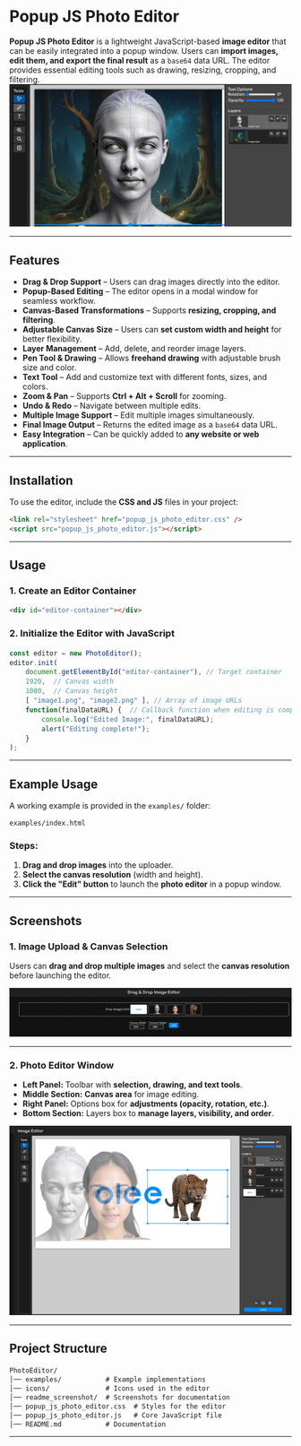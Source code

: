 # Popup JS Photo Editor

**Popup JS Photo Editor** is a lightweight JavaScript-based **image editor** that can be easily integrated into a popup window. Users can **import images, edit them, and export the final result** as a `base64` data URL. The editor provides essential editing tools such as drawing, resizing, cropping, and filtering.
![Photo Editor UI](readme_screenshot/Screenshot%202025-02-18%20133925.png)


---

## Features

- **Drag & Drop Support** – Users can drag images directly into the editor.
- **Popup-Based Editing** – The editor opens in a modal window for seamless workflow.
- **Canvas-Based Transformations** – Supports **resizing, cropping, and filtering**.
- **Adjustable Canvas Size** – Users can **set custom width and height** for better flexibility.
- **Layer Management** – Add, delete, and reorder image layers.
- **Pen Tool & Drawing** – Allows **freehand drawing** with adjustable brush size and color.
- **Text Tool** – Add and customize text with different fonts, sizes, and colors.
- **Zoom & Pan** – Supports **Ctrl + Alt + Scroll** for zooming.
- **Undo & Redo** – Navigate between multiple edits.
- **Multiple Image Support** – Edit multiple images simultaneously.
- **Final Image Output** – Returns the edited image as a `base64` data URL.
- **Easy Integration** – Can be quickly added to **any website or web application**.

---

## Installation

To use the editor, include the **CSS and JS** files in your project:

```html
<link rel="stylesheet" href="popup_js_photo_editor.css" />
<script src="popup_js_photo_editor.js"></script>
```

---

## Usage

### 1. Create an Editor Container

```html
<div id="editor-container"></div>
```

### 2. Initialize the Editor with JavaScript

```js
const editor = new PhotoEditor();
editor.init(
    document.getElementById("editor-container"), // Target container
    1920,  // Canvas width
    1080,  // Canvas height
    [ "image1.png", "image2.png" ], // Array of image URLs
    function(finalDataURL) {  // Callback function when editing is complete
        console.log("Edited Image:", finalDataURL);
        alert("Editing complete!");
    }
);
```

---

## Example Usage

A working example is provided in the `examples/` folder:

```
examples/index.html
```

### Steps:
1. **Drag and drop images** into the uploader.
2. **Select the canvas resolution** (width and height).
3. **Click the "Edit" button** to launch the **photo editor** in a popup window.

---

## Screenshots

### **1. Image Upload & Canvas Selection**
Users can **drag and drop multiple images** and select the **canvas resolution** before launching the editor.

![Drag and Drop Example](readme_screenshot/Screenshot%202025-02-18%20131556.png)

---

### **2. Photo Editor Window**
- **Left Panel:** Toolbar with **selection, drawing, and text tools**.
- **Middle Section:** **Canvas area** for image editing.
- **Right Panel:** Options box for **adjustments (opacity, rotation, etc.)**.
- **Bottom Section:** Layers box to **manage layers, visibility, and order**.

![Photo Editor UI](readme_screenshot/Screenshot%202025-02-18%20131540.png)

---

## Project Structure

```
PhotoEditor/
│── examples/           # Example implementations
│── icons/              # Icons used in the editor
│── readme_screenshot/  # Screenshots for documentation
│── popup_js_photo_editor.css  # Styles for the editor
│── popup_js_photo_editor.js   # Core JavaScript file
│── README.md           # Documentation
```

---